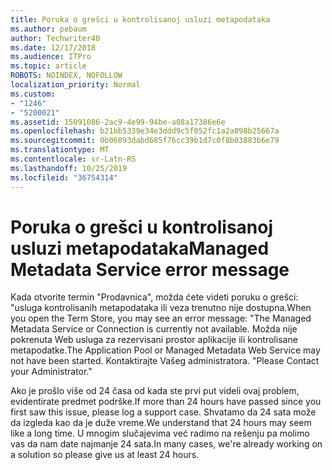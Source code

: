 ```yaml
---
title: Poruka o grešci u kontrolisanoj usluzi metapodataka
ms.author: pebaum
author: Techwriter40
ms.date: 12/17/2018
ms.audience: ITPro
ms.topic: article
ROBOTS: NOINDEX, NOFOLLOW
localization_priority: Normal
ms.custom:
- "1246"
- "5200021"
ms.assetid: 15091086-2ac9-4e99-94be-a08a17386e6e
ms.openlocfilehash: b21bb5339e34e3ddd9c5f052fc1a2a098b25667a
ms.sourcegitcommit: 0b06093dabd685f76cc39b1d7c0f8b03883b6e79
ms.translationtype: MT
ms.contentlocale: sr-Latn-RS
ms.lasthandoff: 10/25/2019
ms.locfileid: "36754314"
---
```

# <a name="managed-metadata-service-error-message"></a><span data-ttu-id="8a512-102">Poruka o grešci u kontrolisanoj usluzi metapodataka</span><span class="sxs-lookup"><span data-stu-id="8a512-102">Managed Metadata Service error message</span></span>

<span data-ttu-id="8a512-103">Kada otvorite termin "Prodavnica", možda ćete videti poruku o grešci: "usluga kontrolisanih metapodataka ili veza trenutno nije dostupna.</span><span class="sxs-lookup"><span data-stu-id="8a512-103">When you open the Term Store, you may see an error message: "The Managed Metadata Service or Connection is currently not available.</span></span> <span data-ttu-id="8a512-104">Možda nije pokrenuta Web usluga za rezervisani prostor aplikacije ili kontrolisane metapodatke.</span><span class="sxs-lookup"><span data-stu-id="8a512-104">The Application Pool or Managed Metadata Web Service may not have been started.</span></span> <span data-ttu-id="8a512-105">Kontaktirajte Vašeg administratora. "</span><span class="sxs-lookup"><span data-stu-id="8a512-105">Please Contact your Administrator."</span></span>
  
<span data-ttu-id="8a512-106">Ako je prošlo više od 24 časa od kada ste prvi put videli ovaj problem, evidentirate predmet podrške.</span><span class="sxs-lookup"><span data-stu-id="8a512-106">If more than 24 hours have passed since you first saw this issue, please log a support case.</span></span> <span data-ttu-id="8a512-107">Shvatamo da 24 sata može da izgleda kao da je duže vreme.</span><span class="sxs-lookup"><span data-stu-id="8a512-107">We understand that 24 hours may seem like a long time.</span></span> <span data-ttu-id="8a512-108">U mnogim slučajevima već radimo na rešenju pa molimo vas da nam date najmanje 24 sata.</span><span class="sxs-lookup"><span data-stu-id="8a512-108">In many cases, we're already working on a solution so please give us at least 24 hours.</span></span>
  